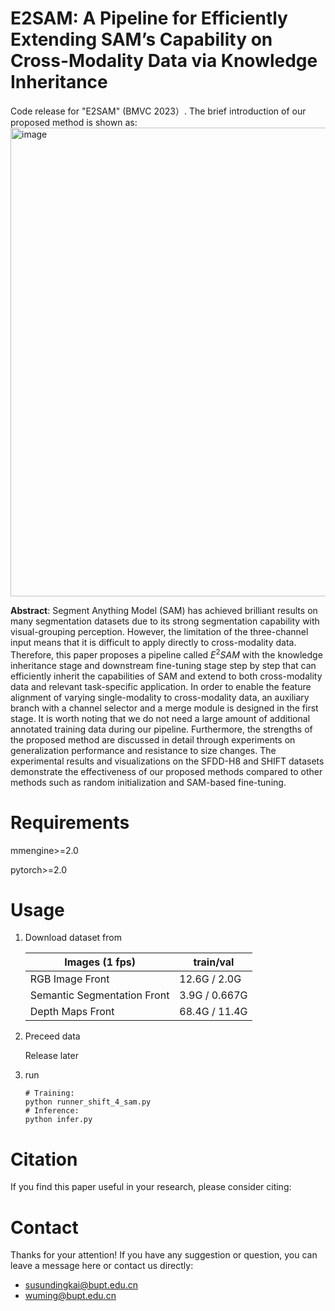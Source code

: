 # E2SAM: A Pipeline for Efficiently Extending SAM’s Capability on Cross-Modality Data via Knowledge Inheritance
Code release for "E2SAM" (BMVC 2023）. The brief introduction of our proposed method is shown as:
<img width="750" alt="image" src="https://github.com/BUPT-PRIS-727/BMVC2023_E2SAM/assets/86039485/7f4cd94d-5363-46e3-b020-4ba2cef82ac2">

**Abstract**: Segment Anything Model (SAM) has achieved brilliant results on many segmentation datasets due to its strong segmentation capability with visual-grouping perception. However, the limitation of the three-channel input means that it is difficult to apply directly to cross-modality data.
Therefore, this paper proposes a pipeline called $E^{2}SAM$ with the knowledge inheritance stage and downstream fine-tuning stage step by step that can efficiently inherit the capabilities of SAM and extend to both cross-modality data and relevant task-specific application.
In order to enable the feature alignment of varying single-modality to cross-modality data, an auxiliary branch with a channel selector and a merge module is designed in the first stage. It is worth noting that we do not need a large amount of additional annotated training data during our pipeline.
Furthermore, the strengths of the proposed method are discussed in detail through experiments on generalization performance and resistance to size changes. The experimental results and visualizations on the SFDD-H8 and SHIFT datasets demonstrate the effectiveness of our proposed methods compared to other methods such as random initialization and SAM-based fine-tuning.

# Requirements
mmengine>=2.0

pytorch>=2.0

# Usage
1. Download dataset from 

   [SHIFT ]: https://www.vis.xyz/shift/download/

   | Images (1 fps) | train/val |
   | --------------------------- | ----- |
   | RGB Image Front             | 12.6G / 2.0G |
   | Semantic Segmentation Front | 3.9G / 0.667G |
   | Depth Maps Front            | 68.4G / 11.4G |
   

2. Preceed data

   Release later

3. run

   ```
   # Training:
   python runner_shift_4_sam.py
   # Inference:
   python infer.py
   ```


# Citation

If you find this paper useful in your research, please consider citing:


# Contact
Thanks for your attention! If you have any suggestion or question, you can leave a message here or contact us directly:
- susundingkai@bupt.edu.cn
- wuming@bupt.edu.cn
